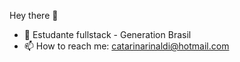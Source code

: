 Hey there 👋

- 🌱 Estudante fullstack - Generation Brasil
- 📫 How to reach me: catarinarinaldi@hotmail.com
